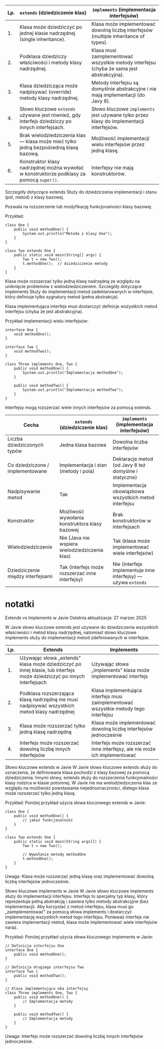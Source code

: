 | Lp. | `extends` (dziedziczenie klas)                                                                  | `implements` (implementacja interfejsów)                                                  |
| --- | ----------------------------------------------------------------------------------------------- | ----------------------------------------------------------------------------------------- |
| 1.  | Klasa może dziedziczyć po jednej klasie nadrzędnej (single inheritance).                        | Klasa może implementować dowolną liczbę interfejsów (multiple inheritance of types).      |
| 2.  | Podklasa dziedziczy właściwości i metody klasy nadrzędnej.                                      | Klasa musi zaimplementować wszystkie metody interfejsu (chyba że sama jest abstrakcyjna). |
| 3.  | Klasa dziedzicząca może nadpisywać (override) metody klasy nadrzędnej.                          | Metody interfejsu są domyślnie abstrakcyjne i nie mają implementacji (do Javy 8).         |
| 4.  | Słowo kluczowe `extends` używane jest również, gdy interfejs dziedziczy po innych interfejsach. | Słowo kluczowe `implements` jest używane tylko przez klasy do implementacji interfejsów.  |
| 5.  | Brak wielodziedziczenia klas — klasa może mieć tylko jedną bezpośrednią klasę bazową.           | Możliwość implementacji wielu interfejsów przez jedną klasę.                              |
| 6.  | Konstruktor klasy nadrzędnej można wywołać w konstruktorze podklasy za pomocą `super()`.        | Interfejsy nie mają konstruktorów.                                                        |

Szczegóły dotyczące extends
Służy do dziedziczenia implementacji i stanu (pól, metod) z klasy bazowej.

Pozwala na rozszerzenie lub modyfikację funkcjonalności klasy bazowej.

Przykład:
```
class One {
    public void methodOne() {
        System.out.println("Metoda z klasy One");
    }
}

class Two extends One {
    public static void main(String[] args) {
        Two t = new Two();
        t.methodOne();  // dziedziczenie metody
    }
}
```
Klasa może rozszerzać tylko jedną klasę nadrzędną ze względu na uniknięcie problemów z wielodziedziczeniem.
Szczegóły dotyczące implements
Służy do implementacji metod zadeklarowanych w interfejsie, który definiuje tylko sygnatury metod (pełna abstrakcja).

Klasa implementująca interfejs musi dostarczyć definicje wszystkich metod interfejsu (chyba że jest abstrakcyjna).

Przykład implementacji wielu interfejsów:
```
interface One {
    void methodOne();
}

interface Two {
    void methodTwo();
}

class Three implements One, Two {
    public void methodOne() {
        System.out.println("Implementacja methodOne");
    }

    public void methodTwo() {
        System.out.println("Implementacja methodTwo");
    }
}
```
Interfejsy mogą rozszerzać wiele innych interfejsów za pomocą extends.

| Cecha                             | `extends` (dziedziczenie klas)                  | `implements` (implementacja interfejsów)                       |
| --------------------------------- | ----------------------------------------------- | -------------------------------------------------------------- |
| Liczba dziedziczonych typów       | Jedna klasa bazowa                              | Dowolna liczba interfejsów                                     |
| Co dziedziczone / implementowane  | Implementacja i stan (metody i pola)            | Deklaracje metod (od Javy 8 też domyślne i statyczne)          |
| Nadpisywanie metod                | Tak                                             | Implementacja obowiązkowa wszystkich metod interfejsu          |
| Konstruktor                       | Możliwość wywołania konstruktora klasy bazowej  | Brak konstruktorów w interfejsach                              |
| Wielodziedziczenie                | Nie (Java nie wspiera wielodziedziczenia klas)  | Tak (klasa może implementować wiele interfejsów)               |
| Dziedziczenie między interfejsami | Tak (interfejs może rozszerzać inne interfejsy) | Nie (interfejs implementuje inne interfejsy) — używa `extends` |


# notatki
Extends vs Implements w Javie
Ostatnia aktualizacja: 27 marzec 2025

W Javie słowo kluczowe extends jest używane do dziedziczenia wszystkich właściwości i metod klasy nadrzędnej, natomiast słowo kluczowe implements służy do implementacji metod zdefiniowanych w interfejsie.

| Lp. | Extends                                                                                                                | Implements                                                                           |
| --- | ---------------------------------------------------------------------------------------------------------------------- | ------------------------------------------------------------------------------------ |
| 1.  | Używając słowa „extends” klasa może dziedziczyć po innej klasie, lub interfejs może dziedziczyć po innych interfejsach | Używając słowa „implements” klasa może implementować interfejs                       |
| 2.  | Podklasa rozszerzająca klasę nadrzędną nie musi nadpisywać wszystkich metod klasy nadrzędnej                           | Klasa implementująca interfejs musi zaimplementować wszystkie metody tego interfejsu |
| 3.  | Klasa może rozszerzać tylko jedną klasę nadrzędną                                                                      | Klasa może implementować dowolną liczbę interfejsów jednocześnie                     |
| 4.  | Interfejs może rozszerzać dowolną liczbę innych interfejsów                                                            | Interfejs może rozszerzać inne interfejsy, ale nie może ich implementować            |


Słowo kluczowe extends w Javie
W Javie słowo kluczowe extends służy do oznaczenia, że definiowana klasa pochodzi z klasy bazowej za pomocą dziedziczenia. Innymi słowy, extends służy do rozszerzenia funkcjonalności klasy rodzica w klasie potomnej. W Javie nie ma wielodziedziczenia klas ze względu na możliwość powstawania niejednoznaczności, dlatego klasa może rozszerzać tylko jedną klasę.

Przykład: Poniżej przykład użycia słowa kluczowego extends w Javie:
```
class One {
    public void methodOne() {
        // jakaś funkcjonalność
    }
}

class Two extends One {
    public static void main(String args[]) {
        Two t = new Two();

        // Wywołanie metody methodOne
        t.methodOne();
    }
}
```
Uwaga: Klasa może rozszerzać jedną klasę oraz implementować dowolną liczbę interfejsów jednocześnie.

Słowo kluczowe implements w Javie
W Javie słowo kluczowe implements służy do implementacji interfejsu. Interfejs to specjalny typ klasy, który reprezentuje pełną abstrakcję i zawiera tylko metody abstrakcyjne (bez implementacji). Aby korzystać z metod interfejsu, klasa musi go „zaimplementować” za pomocą słowa implements i dostarczyć implementację wszystkich metod tego interfejsu. Ponieważ interfejs nie zawiera implementacji metod, klasa może implementować wiele interfejsów naraz.

Przykład: Poniżej przykład użycia słowa kluczowego implements w Javie:
```
// Definicja interfejsu One
interface One {
    public void methodOne();
}

// Definicja drugiego interfejsu Two
interface Two {
    public void methodTwo();
}

// Klasa implementująca oba interfejsy
class Three implements One, Two {
    public void methodOne() {
        // Implementacja metody
    }

    public void methodTwo() {
        // Implementacja metody
    }
}
```
Uwaga: Interfejs może rozszerzać dowolną liczbę innych interfejsów jednocześnie.
